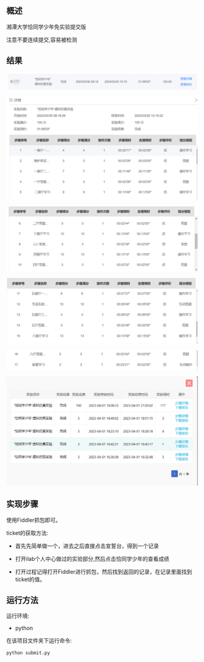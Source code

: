 ## 概述

湘潭大学恰同学少年免实验提交版

注意不要连续提交,容易被检测

## 结果

![1](./static/1.png)

![2](./static/2.png)

![3](./static/3.png)

![4](./static/4.png)

![5](./static/5.png)

![6](./static/re.png)

## 实现步骤
使用Fiddler抓包即可。

ticket的获取方法:

- 首先先简单做一个，进去之后直接点击宣誓台，得到一个记录

- 打开ilab个人中心做过的实验部分,然后点击恰同学少年的查看成绩
- 打开过程记得打开Fiddler进行抓包，然后找到返回的记录，在记录里面找到ticket的值。

## 运行方法
运行环境:
- python

在该项目文件夹下运行命令:
```
python submit.py
```